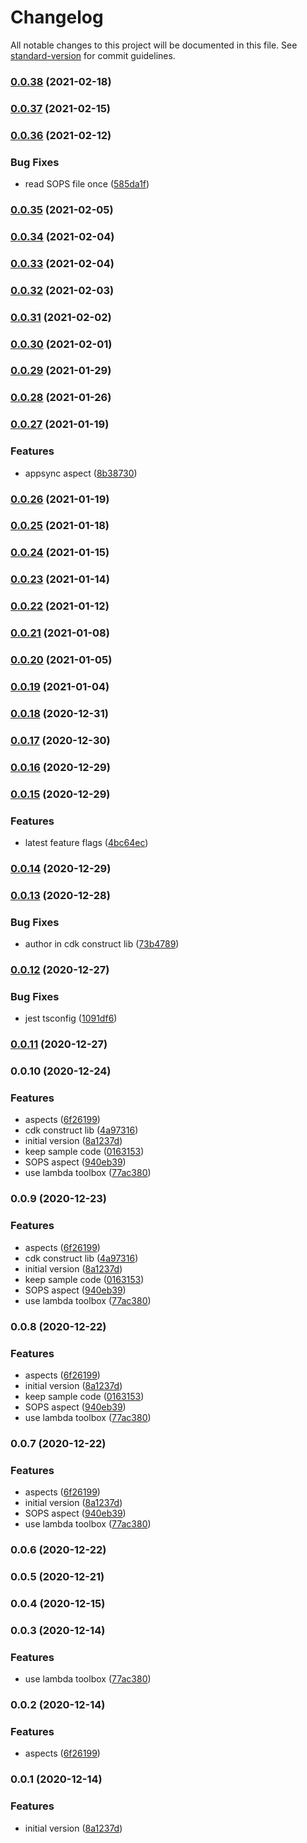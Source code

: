 # Changelog

All notable changes to this project will be documented in this file. See [standard-version](https://github.com/conventional-changelog/standard-version) for commit guidelines.

### [0.0.38](https://github.com/taimos/taimos-projen/compare/v0.0.36...v0.0.38) (2021-02-18)

### [0.0.37](https://github.com/taimos/taimos-projen/compare/v0.0.36...v0.0.37) (2021-02-15)

### [0.0.36](https://github.com/taimos/taimos-projen/compare/v0.0.35...v0.0.36) (2021-02-12)


### Bug Fixes

* read SOPS file once ([585da1f](https://github.com/taimos/taimos-projen/commit/585da1f93f651cc01b1bf09ef45a7d41b0879e88))

### [0.0.35](https://github.com/taimos/taimos-projen/compare/v0.0.33...v0.0.35) (2021-02-05)

### [0.0.34](https://github.com/taimos/taimos-projen/compare/v0.0.33...v0.0.34) (2021-02-04)

### [0.0.33](https://github.com/taimos/taimos-projen/compare/v0.0.30...v0.0.33) (2021-02-04)

### [0.0.32](https://github.com/taimos/taimos-projen/compare/v0.0.30...v0.0.32) (2021-02-03)

### [0.0.31](https://github.com/taimos/taimos-projen/compare/v0.0.30...v0.0.31) (2021-02-02)

### [0.0.30](https://github.com/taimos/taimos-projen/compare/v0.0.27...v0.0.30) (2021-02-01)

### [0.0.29](https://github.com/taimos/taimos-projen/compare/v0.0.27...v0.0.29) (2021-01-29)

### [0.0.28](https://github.com/taimos/taimos-projen/compare/v0.0.27...v0.0.28) (2021-01-26)

### [0.0.27](https://github.com/taimos/taimos-projen/compare/v0.0.25...v0.0.27) (2021-01-19)


### Features

* appsync aspect ([8b38730](https://github.com/taimos/taimos-projen/commit/8b38730a5edb37570716c10e69d339a6cc7f32ea))

### [0.0.26](https://github.com/taimos/taimos-projen/compare/v0.0.25...v0.0.26) (2021-01-19)

### [0.0.25](https://github.com/taimos/taimos-projen/compare/v0.0.24...v0.0.25) (2021-01-18)

### [0.0.24](https://github.com/taimos/taimos-projen/compare/v0.0.21...v0.0.24) (2021-01-15)

### [0.0.23](https://github.com/taimos/taimos-projen/compare/v0.0.21...v0.0.23) (2021-01-14)

### [0.0.22](https://github.com/taimos/taimos-projen/compare/v0.0.21...v0.0.22) (2021-01-12)

### [0.0.21](https://github.com/taimos/taimos-projen/compare/v0.0.19...v0.0.21) (2021-01-08)

### [0.0.20](https://github.com/taimos/taimos-projen/compare/v0.0.19...v0.0.20) (2021-01-05)

### [0.0.19](https://github.com/taimos/taimos-projen/compare/v0.0.18...v0.0.19) (2021-01-04)

### [0.0.18](https://github.com/taimos/taimos-projen/compare/v0.0.17...v0.0.18) (2020-12-31)

### [0.0.17](https://github.com/taimos/taimos-projen/compare/v0.0.16...v0.0.17) (2020-12-30)

### [0.0.16](https://github.com/taimos/taimos-projen/compare/v0.0.15...v0.0.16) (2020-12-29)

### [0.0.15](https://github.com/taimos/taimos-projen/compare/v0.0.13...v0.0.15) (2020-12-29)


### Features

* latest feature flags ([4bc64ec](https://github.com/taimos/taimos-projen/commit/4bc64ec55a2863813be69d2f8618417d53d280fc))

### [0.0.14](https://github.com/taimos/taimos-projen/compare/v0.0.13...v0.0.14) (2020-12-29)

### [0.0.13](https://github.com/taimos/taimos-projen/compare/v0.0.12...v0.0.13) (2020-12-28)


### Bug Fixes

* author in cdk construct lib ([73b4789](https://github.com/taimos/taimos-projen/commit/73b4789a1513384424b64f98bffe767a9dcb1870))

### [0.0.12](https://github.com/taimos/taimos-projen/compare/v0.0.11...v0.0.12) (2020-12-27)


### Bug Fixes

* jest tsconfig ([1091df6](https://github.com/taimos/taimos-projen/commit/1091df6d8ba8696ebcd4c1651ef235e8d282e6e8))

### [0.0.11](https://github.com/taimos/taimos-projen/compare/v0.0.9...v0.0.11) (2020-12-27)

### 0.0.10 (2020-12-24)


### Features

* aspects ([6f26199](https://github.com/taimos/taimos-projen/commit/6f261998e458a94e1dcad95e470be9f5b83dd3ab))
* cdk construct lib ([4a97316](https://github.com/taimos/taimos-projen/commit/4a973161227f11b62173b3b1610cac18e7465212))
* initial version ([8a1237d](https://github.com/taimos/taimos-projen/commit/8a1237d7dd77cc01c1f014e198570571d8fbdb6c))
* keep sample code ([0163153](https://github.com/taimos/taimos-projen/commit/016315320d69d6dc8074a14b24e71f6c4734c2c6))
* SOPS aspect ([940eb39](https://github.com/taimos/taimos-projen/commit/940eb39f9886c6c14efd3d9e54db61940f1f119d))
* use lambda toolbox ([77ac380](https://github.com/taimos/taimos-projen/commit/77ac3802a576dde8c3eedbff19f93e9cd16bdc65))

### 0.0.9 (2020-12-23)


### Features

* aspects ([6f26199](https://github.com/taimos/taimos-projen/commit/6f261998e458a94e1dcad95e470be9f5b83dd3ab))
* cdk construct lib ([4a97316](https://github.com/taimos/taimos-projen/commit/4a973161227f11b62173b3b1610cac18e7465212))
* initial version ([8a1237d](https://github.com/taimos/taimos-projen/commit/8a1237d7dd77cc01c1f014e198570571d8fbdb6c))
* keep sample code ([0163153](https://github.com/taimos/taimos-projen/commit/016315320d69d6dc8074a14b24e71f6c4734c2c6))
* SOPS aspect ([940eb39](https://github.com/taimos/taimos-projen/commit/940eb39f9886c6c14efd3d9e54db61940f1f119d))
* use lambda toolbox ([77ac380](https://github.com/taimos/taimos-projen/commit/77ac3802a576dde8c3eedbff19f93e9cd16bdc65))

### 0.0.8 (2020-12-22)


### Features

* aspects ([6f26199](https://github.com/taimos/taimos-projen/commit/6f261998e458a94e1dcad95e470be9f5b83dd3ab))
* initial version ([8a1237d](https://github.com/taimos/taimos-projen/commit/8a1237d7dd77cc01c1f014e198570571d8fbdb6c))
* keep sample code ([0163153](https://github.com/taimos/taimos-projen/commit/016315320d69d6dc8074a14b24e71f6c4734c2c6))
* SOPS aspect ([940eb39](https://github.com/taimos/taimos-projen/commit/940eb39f9886c6c14efd3d9e54db61940f1f119d))
* use lambda toolbox ([77ac380](https://github.com/taimos/taimos-projen/commit/77ac3802a576dde8c3eedbff19f93e9cd16bdc65))

### 0.0.7 (2020-12-22)


### Features

* aspects ([6f26199](https://github.com/taimos/taimos-projen/commit/6f261998e458a94e1dcad95e470be9f5b83dd3ab))
* initial version ([8a1237d](https://github.com/taimos/taimos-projen/commit/8a1237d7dd77cc01c1f014e198570571d8fbdb6c))
* SOPS aspect ([940eb39](https://github.com/taimos/taimos-projen/commit/940eb39f9886c6c14efd3d9e54db61940f1f119d))
* use lambda toolbox ([77ac380](https://github.com/taimos/taimos-projen/commit/77ac3802a576dde8c3eedbff19f93e9cd16bdc65))

### 0.0.6 (2020-12-22)

### 0.0.5 (2020-12-21)

### 0.0.4 (2020-12-15)

### 0.0.3 (2020-12-14)


### Features

* use lambda toolbox ([77ac380](https://github.com/taimos/taimos-projen/commit/77ac3802a576dde8c3eedbff19f93e9cd16bdc65))

### 0.0.2 (2020-12-14)


### Features

* aspects ([6f26199](https://github.com/taimos/taimos-projen/commit/6f261998e458a94e1dcad95e470be9f5b83dd3ab))

### 0.0.1 (2020-12-14)


### Features

* initial version ([8a1237d](https://github.com/taimos/taimos-projen/commit/8a1237d7dd77cc01c1f014e198570571d8fbdb6c))
